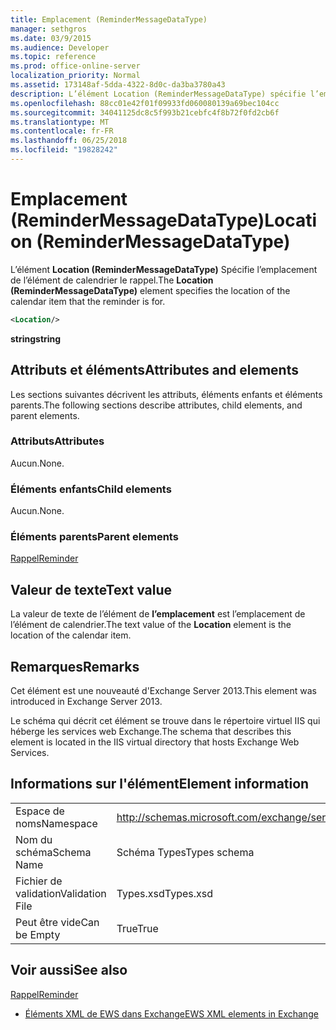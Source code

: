 ```yaml
---
title: Emplacement (ReminderMessageDataType)
manager: sethgros
ms.date: 03/9/2015
ms.audience: Developer
ms.topic: reference
ms.prod: office-online-server
localization_priority: Normal
ms.assetid: 173148af-5dda-4322-8d0c-da3ba3780a43
description: L’élément Location (ReminderMessageDataType) spécifie l’emplacement de l’élément de calendrier le rappel.
ms.openlocfilehash: 88cc01e42f01f09933fd060080139a69bec104cc
ms.sourcegitcommit: 34041125dc8c5f993b21cebfc4f8b72f0fd2cb6f
ms.translationtype: MT
ms.contentlocale: fr-FR
ms.lasthandoff: 06/25/2018
ms.locfileid: "19828242"
---
```

# <a name="location-remindermessagedatatype"></a><span data-ttu-id="b85d6-103">Emplacement (ReminderMessageDataType)</span><span class="sxs-lookup"><span data-stu-id="b85d6-103">Location (ReminderMessageDataType)</span></span>

<span data-ttu-id="b85d6-104">L’élément **Location (ReminderMessageDataType)** Spécifie l’emplacement de l’élément de calendrier le rappel.</span><span class="sxs-lookup"><span data-stu-id="b85d6-104">The **Location (ReminderMessageDataType)** element specifies the location of the calendar item that the reminder is for.</span></span> 
  
```xml
<Location/>
```

 <span data-ttu-id="b85d6-105">**string**</span><span class="sxs-lookup"><span data-stu-id="b85d6-105">**string**</span></span>
## <a name="attributes-and-elements"></a><span data-ttu-id="b85d6-106">Attributs et éléments</span><span class="sxs-lookup"><span data-stu-id="b85d6-106">Attributes and elements</span></span>

<span data-ttu-id="b85d6-107">Les sections suivantes décrivent les attributs, éléments enfants et éléments parents.</span><span class="sxs-lookup"><span data-stu-id="b85d6-107">The following sections describe attributes, child elements, and parent elements.</span></span>
  
### <a name="attributes"></a><span data-ttu-id="b85d6-108">Attributs</span><span class="sxs-lookup"><span data-stu-id="b85d6-108">Attributes</span></span>

<span data-ttu-id="b85d6-109">Aucun.</span><span class="sxs-lookup"><span data-stu-id="b85d6-109">None.</span></span>
  
### <a name="child-elements"></a><span data-ttu-id="b85d6-110">Éléments enfants</span><span class="sxs-lookup"><span data-stu-id="b85d6-110">Child elements</span></span>

<span data-ttu-id="b85d6-111">Aucun.</span><span class="sxs-lookup"><span data-stu-id="b85d6-111">None.</span></span>
  
### <a name="parent-elements"></a><span data-ttu-id="b85d6-112">Éléments parents</span><span class="sxs-lookup"><span data-stu-id="b85d6-112">Parent elements</span></span>

[<span data-ttu-id="b85d6-113">Rappel</span><span class="sxs-lookup"><span data-stu-id="b85d6-113">Reminder</span></span>](reminder.md)
  
## <a name="text-value"></a><span data-ttu-id="b85d6-114">Valeur de texte</span><span class="sxs-lookup"><span data-stu-id="b85d6-114">Text value</span></span>

<span data-ttu-id="b85d6-115">La valeur de texte de l’élément de **l’emplacement** est l’emplacement de l’élément de calendrier.</span><span class="sxs-lookup"><span data-stu-id="b85d6-115">The text value of the **Location** element is the location of the calendar item.</span></span> 
  
## <a name="remarks"></a><span data-ttu-id="b85d6-116">Remarques</span><span class="sxs-lookup"><span data-stu-id="b85d6-116">Remarks</span></span>

<span data-ttu-id="b85d6-117">Cet élément est une nouveauté d'Exchange Server 2013.</span><span class="sxs-lookup"><span data-stu-id="b85d6-117">This element was introduced in Exchange Server 2013.</span></span>
  
<span data-ttu-id="b85d6-118">Le schéma qui décrit cet élément se trouve dans le répertoire virtuel IIS qui héberge les services web Exchange.</span><span class="sxs-lookup"><span data-stu-id="b85d6-118">The schema that describes this element is located in the IIS virtual directory that hosts Exchange Web Services.</span></span>
  
## <a name="element-information"></a><span data-ttu-id="b85d6-119">Informations sur l'élément</span><span class="sxs-lookup"><span data-stu-id="b85d6-119">Element information</span></span>

|||
|:-----|:-----|
|<span data-ttu-id="b85d6-120">Espace de noms</span><span class="sxs-lookup"><span data-stu-id="b85d6-120">Namespace</span></span>  <br/> |http://schemas.microsoft.com/exchange/services/2006/types  <br/> |
|<span data-ttu-id="b85d6-121">Nom du schéma</span><span class="sxs-lookup"><span data-stu-id="b85d6-121">Schema Name</span></span>  <br/> |<span data-ttu-id="b85d6-122">Schéma Types</span><span class="sxs-lookup"><span data-stu-id="b85d6-122">Types schema</span></span>  <br/> |
|<span data-ttu-id="b85d6-123">Fichier de validation</span><span class="sxs-lookup"><span data-stu-id="b85d6-123">Validation File</span></span>  <br/> |<span data-ttu-id="b85d6-124">Types.xsd</span><span class="sxs-lookup"><span data-stu-id="b85d6-124">Types.xsd</span></span>  <br/> |
|<span data-ttu-id="b85d6-125">Peut être vide</span><span class="sxs-lookup"><span data-stu-id="b85d6-125">Can be Empty</span></span>  <br/> |<span data-ttu-id="b85d6-126">True</span><span class="sxs-lookup"><span data-stu-id="b85d6-126">True</span></span>  <br/> |
   
## <a name="see-also"></a><span data-ttu-id="b85d6-127">Voir aussi</span><span class="sxs-lookup"><span data-stu-id="b85d6-127">See also</span></span>



[<span data-ttu-id="b85d6-128">Rappel</span><span class="sxs-lookup"><span data-stu-id="b85d6-128">Reminder</span></span>](reminder.md)


- [<span data-ttu-id="b85d6-129">Éléments XML de EWS dans Exchange</span><span class="sxs-lookup"><span data-stu-id="b85d6-129">EWS XML elements in Exchange</span></span>](ews-xml-elements-in-exchange.md)

